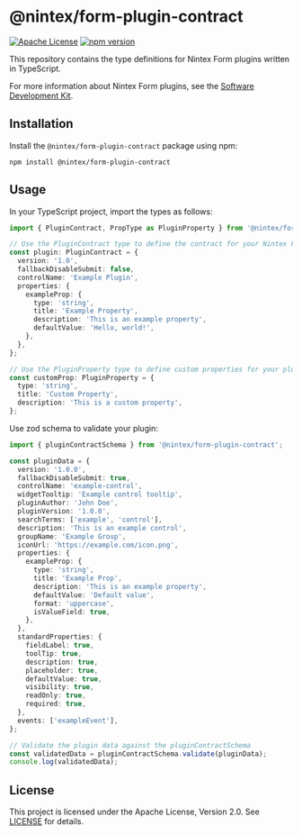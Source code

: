 # @nintex/form-plugin-contract

[![Apache License](https://img.shields.io/badge/license-Apache-blue.svg)](https://opensource.org/licenses/Apache-2.0) [![npm version](https://badge.fury.io/js/%40nintex%2Fform-plugin-contract.svg)](https://badge.fury.io/js/%40nintex%2Fform-plugin-contract)

This repository contains the type definitions for Nintex Form plugins written in TypeScript.

For more information about Nintex Form plugins, see the [Software Development Kit](https://help.nintex.com/en-US/formplugins/Home.htm).

## Installation

Install the `@nintex/form-plugin-contract` package using npm:

`npm install @nintex/form-plugin-contract`

## Usage

In your TypeScript project, import the types as follows:

```ts
import { PluginContract, PropType as PluginProperty } from '@nintex/form-plugin-contract';

// Use the PluginContract type to define the contract for your Nintex Form plugin
const plugin: PluginContract = {
  version: '1.0',
  fallbackDisableSubmit: false,
  controlName: 'Example Plugin',
  properties: {
    exampleProp: {
      type: 'string',
      title: 'Example Property',
      description: 'This is an example property',
      defaultValue: 'Hello, world!',
    },
  },
};

// Use the PluginProperty type to define custom properties for your plugin
const customProp: PluginProperty = {
  type: 'string',
  title: 'Custom Property',
  description: 'This is a custom property',
};
```

Use zod schema to validate your plugin:

```ts
import { pluginContractSchema } from '@nintex/form-plugin-contract';

const pluginData = {
  version: '1.0.0',
  fallbackDisableSubmit: true,
  controlName: 'example-control',
  widgetTooltip: 'Example control tooltip',
  pluginAuthor: 'John Doe',
  pluginVersion: '1.0.0',
  searchTerms: ['example', 'control'],
  description: 'This is an example control',
  groupName: 'Example Group',
  iconUrl: 'https://example.com/icon.png',
  properties: {
    exampleProp: {
      type: 'string',
      title: 'Example Prop',
      description: 'This is an example property',
      defaultValue: 'Default value',
      format: 'uppercase',
      isValueField: true,
    },
  },
  standardProperties: {
    fieldLabel: true,
    toolTip: true,
    description: true,
    placeholder: true,
    defaultValue: true,
    visibility: true,
    readOnly: true,
    required: true,
  },
  events: ['exampleEvent'],
};

// Validate the plugin data against the pluginContractSchema
const validatedData = pluginContractSchema.validate(pluginData);
console.log(validatedData);
```

## License

This project is licensed under the Apache License, Version 2.0. See [LICENSE](LICENSE) for details.
